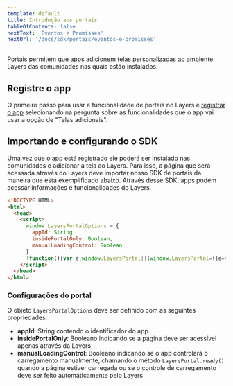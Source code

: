 ```yaml
---
template: default
title: Introdução aos portais
tableOfContents: false
nextText: 'Eventos e Promisses'
nextUrl: '/docs/sdk/portais/eventos-e-promisses'
---
```


Portais permitem que apps adicionem telas personalizadas ao ambiente Layers das comunidades nas quais estão instalados.

## Registre o app

O primeiro passo para usar a funcionalidade de portais no Layers é [registrar o app](./../../register) selecionando na pergunta sobre as funcionalidades que o app vai usar a opção de "Telas adicionais". 

## Importando e configurando o SDK

Uma vez que o app está registrado ele poderá ser instalado nas comunidades e adicionar a tela ao Layers. Para isso, a página que será acessada através do Layers deve importar nosso SDK de portais da maneira que está exemplificado abaixo. Através desse SDK, apps podem acessar informações e funcionalidades do Layers.

``` html
<!DOCTYPE HTML>
<html>
  <head>
    <script>
      window.LayersPortalOptions = {
        appId: String,
        insidePortalOnly: Boolean,
        manualLoadingControl: Boolean
      }
      !function(){var e;window.LayersPortal||(window.LayersPortal=((e=function(n,r){return new Promise((function(t,o){e.q.push([t,o,n,r])}))}).q=[],e.eh={},e.on=function(n,r){var t=e.eh[n]||[];t.push(r),e.eh[n]=t},e.ready=!1,e.readyPromise=new Promise((function(n){e.readyPromiseResolve=n})),e.connected=!1,e.connectedPromise=new Promise((function(n){e.connectedPromiseResolve=n})),e.platform=null,e.session=null,e.communityId=null,e.accountId=null,e.userId=null,e));var n=document.createElement("script");n.type="text/javascript",n.async=!0,n.src="https://js.layers.digital/v1/LayersPortal.js";var r=document.getElementsByTagName("script")[0];r.parentNode.insertBefore(n,r)}();
    </script>
  </head>
</html>
```

### Configurações do portal

O objeto `LayersPortalOptions` deve ser definido com as seguintes propriedades:

+ **appId**: String contendo o identificador do app
+ **insidePortalOnly**: Booleano indicando se a página deve ser acessível apenas através da Layers
+ **manualLoadingControl**: Booleano indicando se o app controlará o carregamento manualmente, chamando o método `LayersPortal.ready()` quando a página estiver carregada ou se o controle de carregamento deve ser feito automáticamente pelo Layers